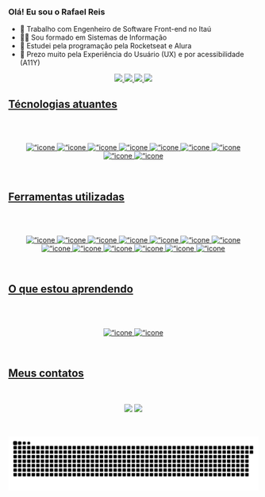 ### Olá! Eu sou o Rafael Reis

- 🏦 Trabalho com Engenheiro de Software Front-end no Itaú
- 👨‍🎓 Sou formado em Sistemas de Informação
- 📱 Estudei pela programação pela Rocketseat e Alura
- 🚀 Prezo muito pela Experiência do Usuário (UX) e por acessibilidade (A11Y) 

<div align="center">
  <a href="https://github.com/rafael-araujo-reis">
  <img height="200rem" src="https://github-readme-stats.vercel.app/api?username=rafael-araujo-reis&show_icons=true&theme=tokyonight&include_all_commits=true&count_private=true"/>
  <img height="200rem" src="https://github-readme-stats.vercel.app/api/top-langs/?username=rafael-araujo-reis&layout=compact&langs_count=7&theme=tokyonight"/>

  <img loading="lazy" height="200rem" src="https://github-readme-stats.vercel.app/api/top-langs/?username=rafael-araujo-reis&layout=compact&langs_count=7&theme=dracula"/>
<img loading="lazy" height="200rem" src="https://github-readme-stats.vercel.app/api?username=rafael-araujo-reis&show_icons=true&theme=dracula&include_all_commits=true&count_private=true"/>

</div>
  
  ## Técnologias atuantes
  <div style="display: block; padding: 2rem" align="center">
  <br>
            <img alt=“icone do javascript” height="30" width="40" src="https://cdn.jsdelivr.net/gh/devicons/devicon@latest/icons/javascript/javascript-original.svg" />
            <img alt=“icone do typescript” height="30" width="40"  src="https://cdn.jsdelivr.net/gh/devicons/devicon@latest/icons/typescript/typescript-original.svg" />
            <img alt=“icone da aws” height="30" width="40"  src="https://cdn.jsdelivr.net/gh/devicons/devicon@latest/icons/amazonwebservices/amazonwebservices-original-wordmark.svg" />
            <img alt=“icone do angular” height="30" width="40"  src="https://cdn.jsdelivr.net/gh/devicons/devicon@latest/icons/angular/angular-original.svg" />
            <img alt=“icone do css” height="30" width="40"  src="https://cdn.jsdelivr.net/gh/devicons/devicon@latest/icons/css3/css3-original.svg" />
            <img alt=“icone do sass” height="30" width="40"  src="https://cdn.jsdelivr.net/gh/devicons/devicon@latest/icons/sass/sass-original.svg" />
            <img alt=“icone do html” height="30" width="40"  src="https://cdn.jsdelivr.net/gh/devicons/devicon@latest/icons/html5/html5-original.svg" />
            <img alt=“icone do jest”  height="30" width="40" src="https://cdn.jsdelivr.net/gh/devicons/devicon@latest/icons/jest/jest-plain.svg" />
  	    <img alt=“icone do node js”  height="30" width="40" src="https://cdn.jsdelivr.net/gh/devicons/devicon@latest/icons/nodejs/nodejs-original-wordmark.svg" />
</div>
  
  ## Ferramentas utilizadas
 <div style="display: block; padding: 2rem" align="center">
 <br>
              <img alt=“icone do git”  height="40" width="40" src="https://cdn.jsdelivr.net/gh/devicons/devicon@latest/icons/git/git-original-wordmark.svg" />
            <img alt=“icone do GitHub”  height="40" width="40" src="https://cdn.jsdelivr.net/gh/devicons/devicon@latest/icons/github/github-original-wordmark.svg" />
            <img alt=“icone do splunk”  height="40" width="40" src="https://cdn.jsdelivr.net/gh/devicons/devicon@latest/icons/splunk/splunk-original-wordmark.svg" />
            <img alt=“icone do insomnia”  height="40" width="40" src="https://cdn.jsdelivr.net/gh/devicons/devicon@latest/icons/insomnia/insomnia-original.svg" />
            <img alt=“icone do postman”  height="40" width="40" src="https://cdn.jsdelivr.net/gh/devicons/devicon@latest/icons/postman/postman-original.svg" />
            <img alt=“icone do graffata” height="40" width="40"  src="https://cdn.jsdelivr.net/gh/devicons/devicon@latest/icons/grafana/grafana-original-wordmark.svg" />
            <img alt=“icone do docker” height="40" width="40"  src="https://cdn.jsdelivr.net/gh/devicons/devicon@latest/icons/docker/docker-original.svg" />
            <img alt=“icone do firma” height="40" width="40"  src="https://cdn.jsdelivr.net/gh/devicons/devicon@latest/icons/figma/figma-original.svg" />
            <img alt=“icone do jira”  height="40" width="40" src="https://cdn.jsdelivr.net/gh/devicons/devicon@latest/icons/jira/jira-original-wordmark.svg" />
            <img alt=“icone do bamboo” height="40" width="40"  src="https://cdn.jsdelivr.net/gh/devicons/devicon@latest/icons/bamboo/bamboo-original.svg" />
            <img alt=“icone do bitbucket”  height="40" width="40" src="https://cdn.jsdelivr.net/gh/devicons/devicon@latest/icons/bitbucket/bitbucket-original-wordmark.svg" />
            <img alt=“icone do confluence”  height="40" width="40" src="https://cdn.jsdelivr.net/gh/devicons/devicon@latest/icons/confluence/confluence-original-wordmark.svg" />
            <img alt=“icone do android studio” height="40" width="40"  src="https://cdn.jsdelivr.net/gh/devicons/devicon@latest/icons/androidstudio/androidstudio-original.svg" />
  </div>

  ## O que estou aprendendo
   <div style="display: block; padding: 2rem" align="center">
 <br>
             <img alt=“icone do java” height="40" width="40"  src="https://cdn.jsdelivr.net/gh/devicons/devicon@latest/icons/java/java-original-wordmark.svg" />
            <img alt=“icone do maven”  height="40" width="40" src="https://cdn.jsdelivr.net/gh/devicons/devicon@latest/icons/maven/maven-original.svg" />
 </div>


  ## Meus contatos
  <div style="display: block; padding: 2rem" align="center">
    <a href="mailto:rafa.araujoreis@gmail.com" target="_blank"><img src="https://img.shields.io/badge/Gmail-D14836?style=for-the-badge&logo=gmail&logoColor=white"></a>
  <a href="https://www.linkedin.com/in/rafael-araujo-reis" target="_blank"><img src="https://img.shields.io/badge/-LinkedIn-%230077B5?style=for-the-badge&logo=linkedin&logoColor=white" target="_blank"></a> 
  </div>

 ![Snake animation](https://github.com/rafael-araujo-reis/rafael-araujo-reis/blob/output/github-contribution-grid-snake.svg)

